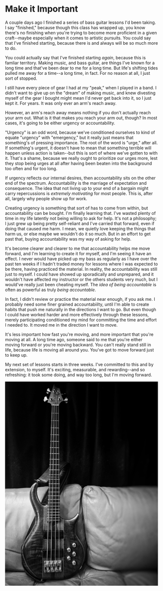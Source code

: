 # Make it Important

A couple days ago I finished a series of bass guitar lessons I'd been taking. I say "finished," because though this class has wrapped up, you know there's no finishing when you're trying to become more proficient in a given craft--maybe especially when it comes to artistic pursuits. You could say that I've finished starting, because there is and always will be so much more to do.

You could actually say that I've finished starting _again_, because this is famliar territory. Making music, and bass guitar, are things I've known for a long time and that've been dear to me for a long time. But life's shifting tides pulled me away for a time--a long time, in fact. For no reason at all, I just sort of stopped.

I still have every piece of gear I had at my "peak," when I played in a band. I didn't want to give up on the "dream" of making music, and knew divesting myself of the gear I bought might mean I'd never get back into it, so I just kept it. For years. It was only ever an arm's reach away.

However, an arm's reach away means nothing if you don't actually reach your arm out. What is it that makes you reach your arm out, though? In most cases, it's going to be either urgency or accountability.

"Urgency" is an odd word, because we've conditioned ourselves to kind of equate "urgency" with "emergency," but it really just means that something's of pressing importance. The root of the word is "urge," after all. If something's urgent, it doesn't have to mean that something terrible will happen unless action is taken--but this is sort of where we've gotten to with it. That's a shame, because we really ought to prioritize our urges more, lest they stop being urges at all after having been beaten into the background too often and for too long. 

If urgency reflects our internal desires, then accountability sits on the other end of the spectrum. Accountability is the marriage of expectation and consequence. The idea that not living up to your end of a bargain might carry repercussions is _extremely motivating_ for most people. This is, after all, largely why people show up for work.

Creating urgency is something that sort of has to come from within, but accountability can be bought. I'm finally learning that. I've wasted plenty of time in my life latently not being willing to ask for help. It's not a philosophy; I just grew up being pretty self-reliant and I've carried that forward, even if doing that caused me harm. I mean, we quietly love keeping the things that harm us, or else maybe we wouldn't do it so much. But in an effort to get past that, buying accountability was my way of asking for help.

It's become clearer and clearer to me that accountability helps me move forward, and I'm learning to create it for myself, and I'm seeing it have an effect. I never would have picked up my bass as regularly as I have over the past ten weeks if I hadn't traded money for lessons where I was expected to be there, having practiced the material. In reality, the accountability was still just to myself. I could have showed up sporadically and unprepared, and it wouldn't have affected my instructor or the others students very much, but I would've really just been cheating myself. The _idea of being accountable_ is often as powerful as truly _being accountable_.

In fact, I didn't review or practice the material near enough, if you ask me. I probably need some finer grained accountabiilty, until I'm able to create habits that push me naturally in the directions I want to go. But even though I could have worked harder and more effectively through these lessons, merely participating conditioned my mind for committing the time and effort I needed to. It moved me in the direction I want to move.

It's less important how fast you're moving, and more important that you're moving at all. A long time ago, someone said to me that you're either moving forward or you're moving backward. You can't really stand still in life, because life is moving all around you. You've got to move forward just to keep up.

My next set of lessons starts in three weeks. I've committed to this and by extension, to myself. It's exciting, measurable, and rewarding--and so refreshing: it took some doing, and way too long, but I'm moving forward.

![black and white photo of 4-string walnut bass guitar](img/day-25-bass-guitar.jpeg)
